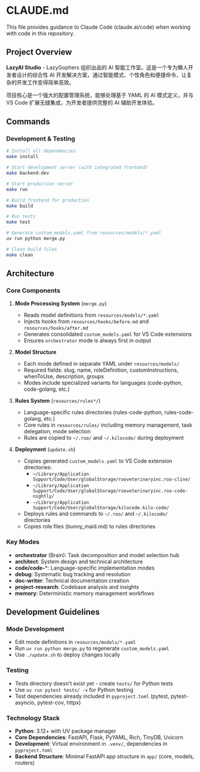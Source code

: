 # CLAUDE.md

This file provides guidance to Claude Code (claude.ai/code) when working with code in this repository.

## Project Overview

**LazyAI Studio** - LazyGophers 组织出品的 AI 智能工作室。这是一个专为懒人开发者设计的综合性 AI 开发解决方案，通过智能模式、个性角色和便捷命令，让复杂的开发工作变得简单高效。

项目核心是一个强大的配置管理系统，能够处理基于 YAML 的 AI 模式定义，并与 VS Code 扩展无缝集成，为开发者提供完整的 AI 辅助开发体验。

## Commands

### Development & Testing
```bash
# Install all dependencies
make install

# Start development server (with integrated frontend)
make backend-dev

# Start production server
make run

# Build frontend for production
make build

# Run tests
make test

# Generate custom_models.yaml from resources/models/*.yaml
uv run python merge.py

# Clean build files
make clean
```

## Architecture

### Core Components

1. **Mode Processing System** (`merge.py`)
   - Reads model definitions from `resources/models/*.yaml`
   - Injects hooks from `resources/hooks/before.md` and `resources/hooks/after.md`
   - Generates consolidated `custom_models.yaml` for VS Code extensions
   - Ensures `orchestrator` mode is always first in output

2. **Model Structure**
   - Each mode defined in separate YAML under `resources/models/`
   - Required fields: slug, name, roleDefinition, customInstructions, whenToUse, description, groups
   - Modes include specialized variants for languages (code-python, code-golang, etc.)

3. **Rules System** (`resources/rules*/`)
   - Language-specific rules directories (rules-code-python, rules-code-golang, etc.)
   - Core rules in `resources/rules/` including memory management, task delegation, mode selection
   - Rules are copied to `~/.roo/` and `~/.kilocode/` during deployment

4. **Deployment** (`update.sh`)
   - Copies generated `custom_models.yaml` to VS Code extension directories:
     - `~/Library/Application Support/Code/User/globalStorage/rooveterinaryinc.roo-cline/`
     - `~/Library/Application Support/Code/User/globalStorage/rooveterinaryinc.roo-code-nightly/`
     - `~/Library/Application Support/Code/User/globalStorage/kilocode.kilo-code/`
   - Deploys rules and commands to `~/.roo/` and `~/.kilocode/` directories
   - Copies role files (bunny_maid.md) to rules directories

### Key Modes

- **orchestrator** (Brain): Task decomposition and model selection hub
- **architect**: System design and technical architecture  
- **code/code-***: Language-specific implementation modes
- **debug**: Systematic bug tracking and resolution
- **doc-writer**: Technical documentation creation
- **project-research**: Codebase analysis and insights
- **memory**: Deterministic memory management workflows

## Development Guidelines

### Mode Development
- Edit mode definitions in `resources/models/*.yaml`
- Run `uv run python merge.py` to regenerate `custom_models.yaml`
- Use `./update.sh` to deploy changes locally

### Testing
- Tests directory doesn't exist yet - create `tests/` for Python tests
- Use `uv run pytest tests/ -v` for Python testing
- Test dependencies already included in `pyproject.toml` (pytest, pytest-asyncio, pytest-cov, httpx)

### Technology Stack
- **Python**: 3.12+ with UV package manager
- **Core Dependencies**: FastAPI, Flask, PyYAML, Rich, TinyDB, Uvicorn
- **Development**: Virtual environment in `.venv/`, dependencies in `pyproject.toml`
- **Backend Structure**: Minimal FastAPI app structure in `app/` (core, models, routers)